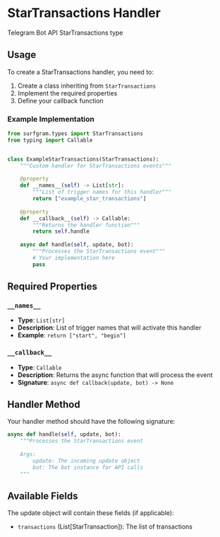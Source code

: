 # StarTransactions Handler

Telegram Bot API StarTransactions type

## Usage

To create a StarTransactions handler, you need to:

1. Create a class inheriting from `StarTransactions`
2. Implement the required properties
3. Define your callback function

### Example Implementation

```python
from surfgram.types import StarTransactions
from typing import Callable


class ExampleStarTransactions(StarTransactions):
    """Custom handler for StarTransactions events"""
    
    @property
    def __names__(self) -> List[str]:
        """List of trigger names for this handler"""
        return ["example_star_transactions"]
    
    @property
    def __callback__(self) -> Callable:
        """Returns the handler function"""
        return self.handle
    
    async def handle(self, update, bot):
        """Processes the StarTransactions event"""
        # Your implementation here
        pass
```

## Required Properties

### `__names__`
- **Type**: `List[str]`
- **Description**: List of trigger names that will activate this handler
- **Example**: `return ["start", "begin"]`

### `__callback__`
- **Type**: `Callable`
- **Description**: Returns the async function that will process the event
- **Signature**: `async def callback(update, bot) -> None`

## Handler Method

Your handler method should have the following signature:

```python
async def handle(self, update, bot):
    """Processes the StarTransactions event
    
    Args:
        update: The incoming update object
        bot: The bot instance for API calls
    """
```

## Available Fields

The update object will contain these fields (if applicable):

- `transactions` (List[StarTransaction]): The list of transactions
